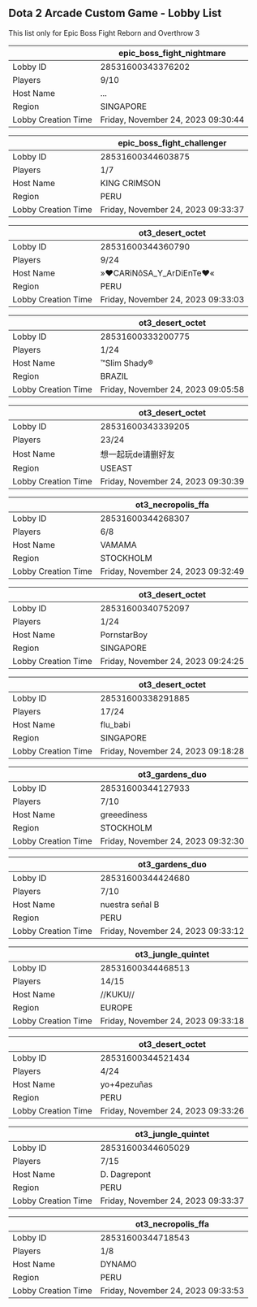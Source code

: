 ## Dota 2 Arcade Custom Game - Lobby List

This list only for Epic Boss Fight Reborn and Overthrow 3

|  | epic_boss_fight_nightmare |
| ------ | ------ |
| Lobby ID | 28531600343376202 |
| Players | 9/10 |
| Host Name | ... |
| Region | SINGAPORE |
| Lobby Creation Time | Friday, November 24, 2023 09:30:44 |


|  | epic_boss_fight_challenger |
| ------ | ------ |
| Lobby ID | 28531600344603875 |
| Players | 1/7 |
| Host Name | KING  CRIMSON |
| Region | PERU |
| Lobby Creation Time | Friday, November 24, 2023 09:33:37 |


|  | ot3_desert_octet |
| ------ | ------ |
| Lobby ID | 28531600344360790 |
| Players | 9/24 |
| Host Name | »♥CARiNôSA_Y_ArDiEnTe♥« |
| Region | PERU |
| Lobby Creation Time | Friday, November 24, 2023 09:33:03 |


|  | ot3_desert_octet |
| ------ | ------ |
| Lobby ID | 28531600333200775 |
| Players | 1/24 |
| Host Name | ™Slim Shady® |
| Region | BRAZIL |
| Lobby Creation Time | Friday, November 24, 2023 09:05:58 |


|  | ot3_desert_octet |
| ------ | ------ |
| Lobby ID | 28531600343339205 |
| Players | 23/24 |
| Host Name | 想一起玩de请删好友 |
| Region | USEAST |
| Lobby Creation Time | Friday, November 24, 2023 09:30:39 |


|  | ot3_necropolis_ffa |
| ------ | ------ |
| Lobby ID | 28531600344268307 |
| Players | 6/8 |
| Host Name | VAMAMA |
| Region | STOCKHOLM |
| Lobby Creation Time | Friday, November 24, 2023 09:32:49 |


|  | ot3_desert_octet |
| ------ | ------ |
| Lobby ID | 28531600340752097 |
| Players | 1/24 |
| Host Name | PornstarBoy |
| Region | SINGAPORE |
| Lobby Creation Time | Friday, November 24, 2023 09:24:25 |


|  | ot3_desert_octet |
| ------ | ------ |
| Lobby ID | 28531600338291885 |
| Players | 17/24 |
| Host Name | flu_babi |
| Region | SINGAPORE |
| Lobby Creation Time | Friday, November 24, 2023 09:18:28 |


|  | ot3_gardens_duo |
| ------ | ------ |
| Lobby ID | 28531600344127933 |
| Players | 7/10 |
| Host Name | greeediness |
| Region | STOCKHOLM |
| Lobby Creation Time | Friday, November 24, 2023 09:32:30 |


|  | ot3_gardens_duo |
| ------ | ------ |
| Lobby ID | 28531600344424680 |
| Players | 7/10 |
| Host Name | nuestra señal B |
| Region | PERU |
| Lobby Creation Time | Friday, November 24, 2023 09:33:12 |


|  | ot3_jungle_quintet |
| ------ | ------ |
| Lobby ID | 28531600344468513 |
| Players | 14/15 |
| Host Name | //KUKU// |
| Region | EUROPE |
| Lobby Creation Time | Friday, November 24, 2023 09:33:18 |


|  | ot3_desert_octet |
| ------ | ------ |
| Lobby ID | 28531600344521434 |
| Players | 4/24 |
| Host Name | yo+4pezuñas |
| Region | PERU |
| Lobby Creation Time | Friday, November 24, 2023 09:33:26 |


|  | ot3_jungle_quintet |
| ------ | ------ |
| Lobby ID | 28531600344605029 |
| Players | 7/15 |
| Host Name | D. Dagrepont |
| Region | PERU |
| Lobby Creation Time | Friday, November 24, 2023 09:33:37 |


|  | ot3_necropolis_ffa |
| ------ | ------ |
| Lobby ID | 28531600344718543 |
| Players | 1/8 |
| Host Name | DYNAMO |
| Region | PERU |
| Lobby Creation Time | Friday, November 24, 2023 09:33:53 |


